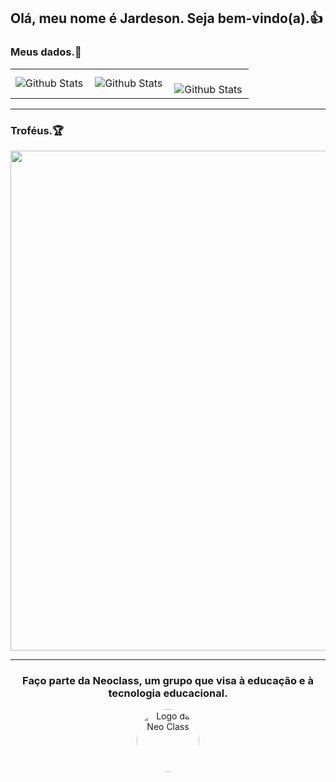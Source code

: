 ## Olá, meu nome é Jardeson. Seja bem-vindo(a).👍


### Meus dados.🐍

<table>
  <tr>
    <td>
      <img
        align="left"
        src="https://github-readme-stats.vercel.app/api?username=Jardeson-da-Costa&theme=dark&hide_border=false&include_all_commits=true"
        alt="Github Stats"
      />
    </td>
    <td>
      <img
        align="left"
        src="https://github-readme-stats.vercel.app/api/top-langs/?username=Jardeson-da-Costa&theme=dark&hide_border=false&include_all_commits=true&count_private=true&layout=compact"
        alt="Github Stats"
      />
    </td>
    <td>
      <br />
      <img
        align="left"
        src="https://github-readme-streak-stats.herokuapp.com/?user=Jardeson-da-Costa&theme=dark&hide_border=false"
        alt="Github Stats"
      />
    </td>
  </tr>
</table>

--- 

### Troféus.🏆

<p align="center">
  <a
    href="https://github.com/ryo-ma/github-profile-trophy"
    title="repositório de troféus"
  >
    <img
      width="800"
      src="https://github-profile-trophy.vercel.app/?username=Jardeson-da-Costa&column=8&theme=darkhub&no-frame=true&no-bg=true"
    />
  </a>
</p>

---

<div align="center">
  <h3><b>Faço parte da Neoclass, um grupo que visa à educação e à tecnologia educacional.</b></h3>
</div>
<p align="center">
  <img src="https://github.com/NeoClassOFC/NeoClassOFC/assets/141865461/d09c6f6f-9aca-4e4a-9ff8-f7bff592100c.png" alt="Logo da Neo Class" width="100" style="border-radius: 50%;">
</p>

